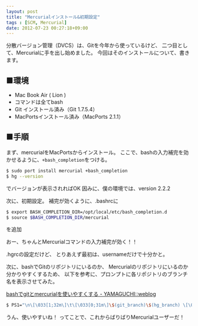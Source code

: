 ```yaml
---
layout: post
title: "Mercurialインストール&初期設定"
tags : [SCM, Mercurial]
date: 2012-07-23 00:27:18+09:00
---
```



分散バージョン管理（DVCS）は、Gitを今年から使っているけど、
二つ目として、Mercurialに手を出し始めました。
今回はそのインストールについて、書きます。

## ■環境

* Mac Book Air ( Lion )
* コマンドは全てbash
* Git インストール済み（Git 1.7.5.4）
* MacPortsインストール済み（MacPorts 2.1.1）

## ■手順

まず、mercurialをMacPortsからインストール。
ここで、bashの入力補完を効かせるように、`+bash_completion`をつける。

```bash
$ sudo port install mercurial +bash_completion
$ hg --version
```

でバージョンが表示されればOK
因みに、僕の環境では、version 2.2.2


次に、初期設定。
補完が効くように、.bashrcに

```bash
$ export BASH_COMPLETION_DIR=/opt/local/etc/bash_completion.d
$ source $BASH_COMPLETION_DIR/mercurial
```

を追加

おー、ちゃんとMercurialコマンドの入力補完が効く！！

.hgrcの設定だけど、
とりあえず最初は、usernameだけで十分かと。

次に、bashでGitのリポジトリにいるのか、
Mercurialのリポジトリにいるのか分かりやすくするため、
以下を参考に、プロンプトに各リポジトリのブランチ名を表示させてみた。

[bashでgitとmercurialを使いやすくする - YAMAGUCHI::weblog](http://ymotongpoo.hatenablog.com/entry/20110115/1295082759)

```bash
$ PS1="\n\[\033[1;32m\]\t\[\033[0;31m\]\$(git_branch)\$(hg_branch) \[\033[1;32m\]\$ \[\033[0m\]"$
```



うん、使いやすいね！
ってことで、これからばりばりMercurialユーザーだ！


